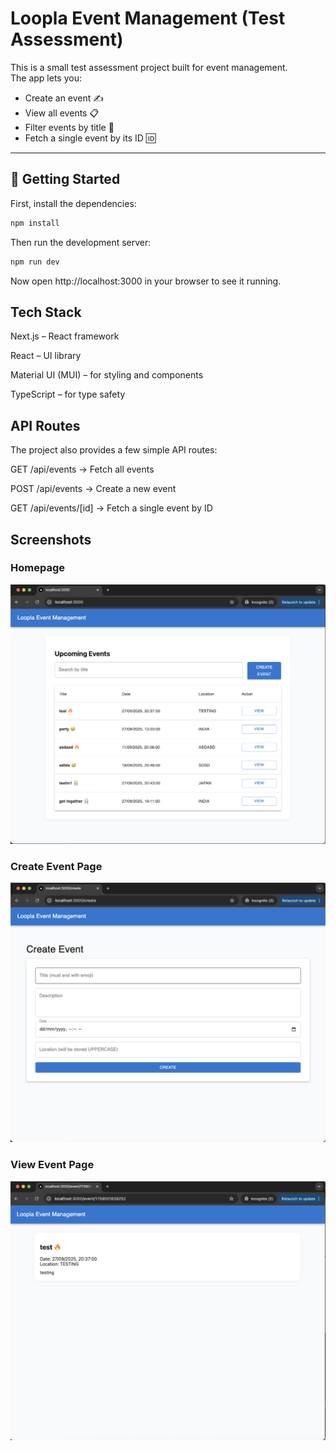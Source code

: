 # Loopla Event Management (Test Assessment)

This is a small test assessment project built for event management.  
The app lets you:

- Create an event ✍️
- View all events 📋
- Filter events by title 🔎
- Fetch a single event by its ID 🆔


---

## 🚀 Getting Started

First, install the dependencies:

```bash
npm install
```
Then run the development server:
```bash
npm run dev
```

Now open http://localhost:3000 in your browser to see it running.


## Tech Stack

Next.js – React framework

React – UI library

Material UI (MUI) – for styling and components

TypeScript – for type safety


## API Routes

The project also provides a few simple API routes:

GET /api/events → Fetch all events

POST /api/events → Create a new event

GET /api/events/[id] → Fetch a single event by ID

## Screenshots

### Homepage
![Homepage](./public/images/Screenshot-1.png)

### Create Event Page
![Create Event Page](./public/images/Screenshot-2.png)

### View Event Page
![View Event Page](./public/images/Screenshot-3.png)
